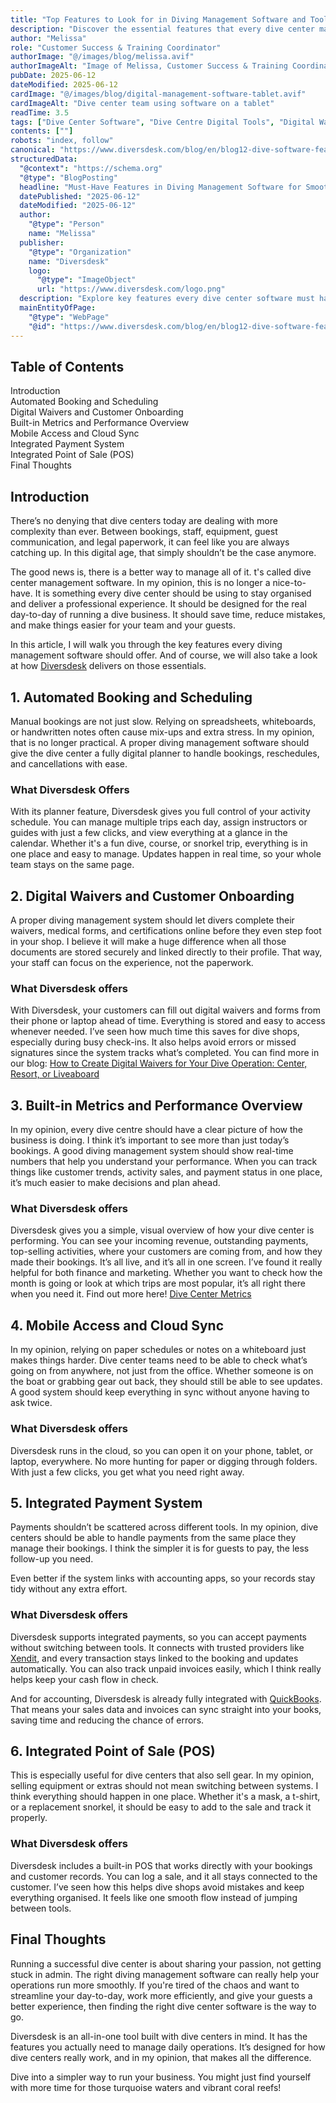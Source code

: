 ```yaml
---
title: "Top Features to Look for in Diving Management Software and Tools"
description: "Discover the essential features that every dive center management software should offer for smoother operations and improved guest experience"
author: "Melissa"
role: "Customer Success & Training Coordinator"
authorImage: "@/images/blog/melissa.avif"
authorImageAlt: "Image of Melissa, Customer Success & Training Coordinator"
pubDate: 2025-06-12
dateModified: 2025-06-12
cardImage: "@/images/blog/digital-management-software-tablet.avif"
cardImageAlt: "Dive center team using software on a tablet"
readTime: 3.5
tags: ["Dive Center Software", "Dive Centre Digital Tools", "Digital Waivers", "POS For Dive Shop", "Automate Payments"]
contents: [""]
robots: "index, follow"
canonical: "https://www.diversdesk.com/blog/en/blog12-dive-software-features"
structuredData:
  "@context": "https://schema.org"
  "@type": "BlogPosting"
  headline: "Must-Have Features in Diving Management Software for Smoother Dive Shop Operations"
  datePublished: "2025-06-12"
  dateModified: "2025-06-12"
  author:
    "@type": "Person"
    name: "Melissa"
  publisher:
    "@type": "Organization"
    name: "Diversdesk"
    logo:
      "@type": "ImageObject"
      url: "https://www.diversdesk.com/logo.png"
  description: "Explore key features every dive center software must have to streamline operations, reduce errors, and create a professional guest experience"
  mainEntityOfPage:
    "@type": "WebPage"
    "@id": "https://www.diversdesk.com/blog/en/blog12-dive-software-features"
---
```


<!-- Table of Contents -->
<nav id="toc" class="mb-8">
  <h2 class="text-xl font-bold mb-3">Table of Contents</h2>
  <ul class="space-y-2 text-neutral-600 dark:text-neutral-400">
    <li><a href="#introduction" class="hover:text-neutral-800 dark:hover:text-neutral-200">Introduction</a></li>
    <li><a href="#automated-booking-and-scheduling" class="hover:text-neutral-800 dark:hover:text-neutral-200">Automated Booking and Scheduling</a></li>
    <li><a href="#digital-waivers-and-customer-onboarding" class="hover:text-neutral-800 dark:hover:text-neutral-200">Digital Waivers and Customer Onboarding</a></li>
    <li><a href="#built-in-metrics-and-performance-overview" class="hover:text-neutral-800 dark:hover:text-neutral-200">Built-in Metrics and Performance Overview</a></li>
    <li><a href="#mobile-access-and-cloud-sync" class="hover:text-neutral-800 dark:hover:text-neutral-200">Mobile Access and Cloud Sync</a></li>
    <li><a href="#integrated-payment-system" class="hover:text-neutral-800 dark:hover:text-neutral-200">Integrated Payment System</a></li>
    <li><a href="#integrated-point-of-sale-pos" class="hover:text-neutral-800 dark:hover:text-neutral-200">Integrated Point of Sale (POS)</a></li>
    <li><a href="#final-thoughts" class="hover:text-neutral-800 dark:hover:text-neutral-200">Final Thoughts</a></li>
  </ul>
</nav>

<!-- Content sections use section-heading class for styling -->
<h2 id="introduction" class="section-heading">Introduction</h2>
<p>
There’s no denying that dive centers today are dealing with more complexity than ever. Between bookings, staff, equipment, guest communication, and legal paperwork, it can feel like you are always catching up. In this digital age, that simply shouldn’t be the case anymore.
</p>
<p>
The good news is, there is a better way to manage all of it. t's called dive center management software. In my opinion, this is no longer a nice-to-have. It is something every dive center should be using to stay organised and deliver a professional experience. It should be designed for the real day-to-day of running a dive business. It should save time, reduce mistakes, and make things easier for your team and your guests.
</p>
<p>
In this article, I will walk you through the key features every diving management software should offer. And of course, we will also take a look at how <a href="https://www.diversdesk.com/" target="_blank" rel="noopener noreferrer">Diversdesk</a> delivers on those essentials.
</p>

<h2 id="automated-booking-and-scheduling" class="section-heading">1. Automated Booking and Scheduling</h2>
<p>
Manual bookings are not just slow. Relying on spreadsheets, whiteboards, or handwritten notes often cause mix-ups and extra stress. In my opinion, that is no longer practical. A proper diving management software should give the dive center a fully digital planner to handle bookings, reschedules, and cancellations with ease. 
</p>

<h3>What Diversdesk Offers</h3>
<p>
With its planner feature, Diversdesk gives you full control of your activity schedule. You can manage multiple trips each day, assign instructors or guides with just a few clicks, and view everything at a glance in the calendar. Whether it's a fun dive, course, or snorkel trip, everything is in one place and easy to manage. Updates happen in real time, so your whole team stays on the same page.
</p>

<h2 id="digital-waivers-and-customer-onboarding" class="section-heading">2. Digital Waivers and Customer Onboarding</h2>
<p>
A proper diving management system should let divers complete their waivers, medical forms, and certifications online before they even step foot in your shop. I believe it will make a huge difference when all those documents are stored securely and linked directly to their profile. That way, your staff can focus on the experience, not the paperwork.
</p>

<h3>What Diversdesk offers</h3>
<p>
With Diversdesk, your customers can fill out digital waivers and forms from their phone or laptop ahead of time. Everything is stored and easy to access whenever needed. I’ve seen how much time this saves for dive shops, especially during busy check-ins. It also helps avoid errors or missed signatures since the system tracks what’s completed. You can find more in our blog: <a href="https://www.diversdesk.com/blog/en/blog11-chosing-digital-waiver-software/" target="_blank" rel="noopener noreferrer">How to Create Digital Waivers for Your Dive Operation: Center, Resort, or Liveaboard</a>
</p>

<h2 id="built-in-metrics-and-performance-overview" class="section-heading">3. Built-in Metrics and Performance Overview</h2>
<p>
In my opinion, every dive centre should have a clear picture of how the business is doing. I think it’s important to see more than just today’s bookings. A good diving management system should show real-time numbers that help you understand your performance. When you can track things like customer trends, activity sales, and payment status in one place, it’s much easier to make decisions and plan ahead.
</p>

<h3>What Diversdesk offers</h3>
<p>
Diversdesk gives you a simple, visual overview of how your dive center is performing. You can see your incoming revenue, outstanding payments, top-selling activities, where your customers are coming from, and how they made their bookings. It’s all live, and it’s all in one screen. I’ve found it really helpful for both finance and marketing. Whether you want to check how the month is going or look at which trips are most popular, it’s all right there when you need it. Find out more here! <a href="https://www.diversdesk.com/blog/en/blog8-dive-center-metrics/" target="_blank" rel="noopener noreferrer">Dive Center Metrics</a>
</p>

<h2 id="mobile-access-and-cloud-sync" class="section-heading">4. Mobile Access and Cloud Sync</h2>
<p>
In my opinion, relying on paper schedules or notes on a whiteboard just makes things harder. Dive center teams need to be able to check what’s going on from anywhere, not just from the office. Whether someone is on the boat or grabbing gear out back, they should still be able to see updates. A good system should keep everything in sync without anyone having to ask twice.
</p>

<h3>What Diversdesk offers</h3>
<p>
Diversdesk runs in the cloud, so you can open it on your phone, tablet, or laptop, everywhere. No more hunting for paper or digging through folders. With just a few clicks, you get what you need right away.
</p>

<h2 id="integrated-payment-system" class="section-heading">5. Integrated Payment System</h2>
<p>
Payments shouldn’t be scattered across different tools. In my opinion, dive centers should be able to handle payments from the same place they manage their bookings. I think the simpler it is for guests to pay, the less follow-up you need.
</p>
<p>
Even better if the system links with accounting apps, so your records stay tidy without any extra effort.
</p>

<h3>What Diversdesk offers</h3>
<p>
Diversdesk supports integrated payments, so you can accept payments without switching between tools. It connects with trusted providers like <a href="https://www.xendit.co/en/" target="_blank" rel="noopener noreferrer">Xendit</a>, and every transaction stays linked to the booking and updates automatically. You can also track unpaid invoices easily, which I think really helps keep your cash flow in check.
</p>
<p>
And for accounting, Diversdesk is already fully integrated with <a href="https://quickbooks.intuit.com/global/oa/online-accounting-software-for-small-business/?cid=ppc_QBO_ID_Top_B_Exact_G_Top12&gad_source=1&gad_campaignid=698117673&gbraid=0AAAAAD1w8J9tapUi2ZdJYwJFT2UAzAi7u&gclid=Cj0KCQjw0qTCBhCmARIsAAj8C4ZiAg6P3D57iMU2Vkrb495_rMOWcQiHtLtZyoujEOA0N5TtXzBAbscaAikQEALw_wcB&gclsrc=aw.ds" target="_blank" rel="noopener noreferrer">QuickBooks</a>. That means your sales data and invoices can sync straight into your books, saving time and reducing the chance of errors.
</p>

<h2 id="integrated-point-of-sale-pos" class="section-heading">6. Integrated Point of Sale (POS)</h2>
<p>
This is especially useful for dive centers that also sell gear. In my opinion, selling equipment or extras should not mean switching between systems. I think everything should happen in one place. Whether it's a mask, a t-shirt, or a replacement snorkel, it should be easy to add to the sale and track it properly.
</p>

<h3>What Diversdesk offers</h3>
<p>
Diversdesk includes a built-in POS that works directly with your bookings and customer records. You can log a sale, and it all stays connected to the customer. I’ve seen how this helps dive shops avoid mistakes and keep everything organised. It feels like one smooth flow instead of jumping between tools.
</p>

<h2 id="final-thoughts" class="section-heading">Final Thoughts</h2>
<p>
Running a successful dive center is about sharing your passion, not getting stuck in admin. The right diving management software can really help your operations run more smoothly. If you're tired of the chaos and want to streamline your day-to-day, work more efficiently, and give your guests a better experience, then finding the right dive center software is the way to go.
</p>
<p>
Diversdesk is an all-in-one tool built with dive centers in mind. It has the features you actually need to manage daily operations. It’s designed for how dive centers really work, and in my opinion, that makes all the difference.
</p>
<p>
Dive into a simpler way to run your business. You might just find yourself with more time for those turquoise waters and vibrant coral reefs!
</p>

